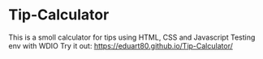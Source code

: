 # Tip-Calculator
This is a smoll calculator for tips
  using HTML, CSS and Javascript
  Testing env with WDIO
Try it out:
https://eduart80.github.io/Tip-Calculator/
